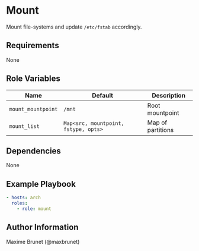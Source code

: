 # Mount

Mount file-systems and update `/etc/fstab` accordingly.

## Requirements

None

## Role Variables

| Name                  | Default    | Description                         |
| --------------------- | ---------- | ----------------------------------- |
| `mount_mountpoint`    | `/mnt`     | Root mountpoint                     |
| `mount_list`          | `Map<src, mountpoint, fstype, opts>` | Map of partitions |

## Dependencies

None

## Example Playbook

```yaml
- hosts: arch
  roles:
    - role: mount
```

## Author Information

Maxime Brunet (@maxbrunet)
